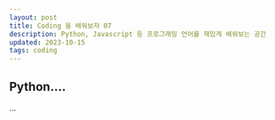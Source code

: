 ```yaml
---
layout: post
title: Coding 을 배워보자 07
description: Python, Javascript 등 프로그래밍 언어를 재밌게 배워보는 공간
updated: 2023-10-15
tags: coding
---
```


## Python....

...